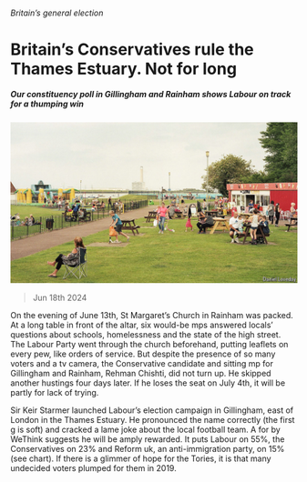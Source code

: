 ###### Britain’s general election

# Britain’s Conservatives rule the Thames Estuary. Not for long 

##### Our constituency poll in Gillingham and Rainham shows Labour on track for a thumping win 

![image](images/20240622_BRP001.jpg) 

> Jun 18th 2024 

On the evening of June 13th, St Margaret’s Church in Rainham was packed. At a long table in front of the altar, six would-be mps answered locals’ questions about schools, homelessness and the state of the high street. The Labour Party went through the church beforehand, putting leaflets on every pew, like orders of service. But despite the presence of so many voters and a tv camera, the Conservative candidate and sitting mp for Gillingham and Rainham, Rehman Chishti, did not turn up. He skipped another hustings four days later. If he loses the seat on July 4th, it will be partly for lack of trying. 

Sir Keir Starmer launched Labour’s election campaign in Gillingham, east of London in the Thames Estuary. He pronounced the name correctly (the first g is soft) and cracked a lame joke about the local football team. A  for  by WeThink suggests he will be amply rewarded. It puts Labour on 55%, the Conservatives on 23% and Reform uk, an anti-immigration party, on 15% (see chart). If there is a glimmer of hope for the Tories, it is that many undecided voters plumped for them in 2019.

